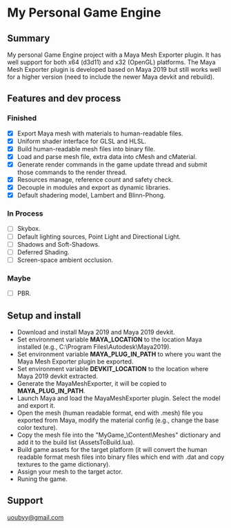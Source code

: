 # My Personal Game Engine

## Summary

My personal Game Engine project with a Maya Mesh Exporter plugin. It has well support for both x64 (d3d11) and x32 (OpenGL) platforms. The Maya Mesh Exporter plugin is developed based on Maya 2019 but still works well for a higher version (need to include the newer Maya devkit and rebuild). 

## Features and dev process

### Finished

- [x] Export Maya mesh with materials to human-readable files.
- [x] Uniform shader interface for GLSL and HLSL.
- [x] Build human-readable mesh files into binary file.
- [x] Load and parse mesh file, extra data into cMesh and cMaterial.
- [x] Generate render commands in the game update thread and submit those commands to the render thread.
- [x] Resources manage, reference count and safety check.
- [x] Decouple in modules and export as dynamic libraries.
- [x] Default shadering model, Lambert and Blinn-Phong.

### In Process

- [ ] Skybox.
- [ ] Default lighting sources, Point Light and Directional Light.
- [ ] Shadows and Soft-Shadows.
- [ ] Deferred Shading.
- [ ] Screen-space ambient occlusion.

### Maybe

- [ ] PBR.

## Setup and install

* Download and install Maya 2019 and Maya 2019 devkit.
* Set environment variable **MAYA_LOCATION** to the location Maya installed (e.g., C:\Program Files\Autodesk\Maya2019).
* Set environment variable **MAYA_PLUG_IN_PATH** to where you want the Maya Mesh Exporter plugin be exported.
* Set environment variable **DEVKIT_LOCATION** to the location where Maya 2019 devkit extracted.
* Generate the MayaMeshExporter, it will be copied to **MAYA_PLUG_IN_PATH**.
* Launch Maya and load the MayaMeshExporter plugin. Select the model and export it.
* Open the mesh (human readable format, end with .mesh) file you exported from Maya, modify the material config (e.g., change the base color texture).
* Copy the mesh file into the "MyGame_\Content\Meshes" dictionary and add it to the build list (AssetsToBuild.lua).
* Build game assets for the target platform (it will convert the human readable format mesh files into binary files which end with .dat and copy textures to the game dictionary).
* Assign your mesh to the target actor.
* Runing the game.


## Support
uoubyy@gmail.com

